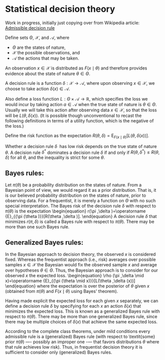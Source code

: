 # Statistical decision theory

Work in progress, initially just copying over from Wikipedia article: [Admissible decision rule](https://en.wikipedia.org/wiki/Admissible_decision_rule)

Define sets $\Theta$, ${\mathcal {X}}$, and ${\mathcal {A}}$, where 
 * $\Theta$ are the states of nature, 
 * ${\mathcal {X}}$ the possible observations, and 
 * ${\mathcal {A}}$ the actions that may be taken. 
 
An observation $x\in {\mathcal  {X}}$ is distributed as  $F(x\mid \theta )$ and therefore provides evidence about the state of nature 
$\theta \in \Theta$. 

A decision rule is a function 
$\delta :{{\mathcal  {X}}}\rightarrow {{\mathcal  {A}}}$, where upon observing $x\in {\mathcal  {X}}$, we choose to take action $\delta (x)\in {\mathcal  {A}}$. 

Also define a loss function $L:\Theta \times {\mathcal  {A}}\rightarrow {\mathbb  {R}}$, which specifies the loss we would incur by taking action 
$a\in {\mathcal  {A}}$ when the true state of nature is $\theta \in \Theta$. Usually we will take this action after observing data $x\in {\mathcal {X}}$, so that the loss will be $L(\theta ,\delta (x))$. (It is possible though unconventional to recast the following definitions in terms of a utility function, which is the negative of the loss.)

Define the risk function as the expectation $R(\theta ,\delta )=\operatorname {E}_{{F(x\mid \theta )}}[{L(\theta ,\delta (x))]}.\,\!$

Whether a decision rule $\delta\,\!$ has low risk depends on the true state of nature $\theta$. A decision rule $\delta ^{*}$ dominates a decision rule $\delta$ if and only if $R(\theta ,\delta ^{*})\leq R(\theta ,\delta )$ for all 
$\theta$, and the inequality is strict for some 
$\theta$.

## Bayes rules:

Let $\pi (\theta )$ be a probability distribution on the states of nature. From a Bayesian point of view, we would regard it as a prior distribution. That is, it is our believed probability distribution on the states of nature, prior to observing data. For a frequentist, it is merely a function on 
$\Theta$ with no such special interpretation. The Bayes risk of the decision rule 
$\delta$ with respect to $\pi (\theta )$ is the expectation
\begin{equation}
r(\pi ,\delta )=\operatorname {E}_{{\pi (\theta )}}[R(\theta ,\delta )].
\end{equation}
A decision rule $\delta$ that minimizes 
$r(\pi ,\delta )$ is called a Bayes rule with respect to $\pi (\theta )$. There may be more than one such Bayes rule. 


## Generalized Bayes rules:

In the Bayesian approach to decision theory, the observed 
$x$ is considered fixed. Whereas the frequentist approach (i.e., risk) averages over possible samples 
$x\in {\mathcal  {X}}$ the Bayesian would fix the observed sample 
$x$ and average over hypotheses 
$\theta \in \Theta$. Thus, the Bayesian approach is to consider for our observed $x$ the expected loss.
\begin{equation}
\rho (\pi ,\delta \mid x)=\operatorname {E}_{{\pi (\theta \mid x)}}[L(\theta ,\delta (x))]
\end{equation}
where the expectation is over the posterior of 
$\theta$ given $x$ (obtained from 
$\pi (\theta )$ and 
$F(x\mid \theta )$ using Bayes' theorem).

Having made explicit the expected loss for each given 
$x$ separately, we can define a decision rule 
$\delta$ by specifying for each 
$x$ an action 
$\delta (x)$ that minimizes the expected loss. This is known as a generalized Bayes rule with respect to 
$\pi (\theta )$. There may be more than one generalized Bayes rule, since there may be multiple choices of 
$\delta (x)$ that achieve the same expected loss.

According to the complete class theorems, under mild conditions every admissible rule is a (generalized) Bayes rule (with respect to \textit{some} prior 
$\pi (\theta )$ —- possibly an improper one -— that favors distributions 
$\theta$ where that rule achieves low risk). Thus, in frequentist decision theory it is sufficient to consider only (generalized) Bayes rules.
